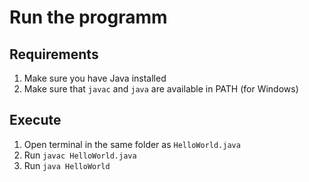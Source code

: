 # Run the programm

## Requirements
1. Make sure you have Java installed
2. Make sure that `javac` and `java` are available in PATH (for Windows)

## Execute
1. Open terminal in the same folder as `HelloWorld.java`
2. Run `javac HelloWorld.java`
3. Run `java HelloWorld`
